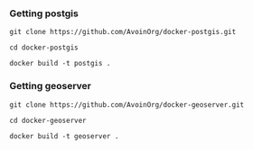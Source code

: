 ### Getting postgis

    git clone https://github.com/AvoinOrg/docker-postgis.git

    cd docker-postgis

    docker build -t postgis .


### Getting geoserver

    git clone https://github.com/AvoinOrg/docker-geoserver.git

    cd docker-geoserver

    docker build -t geoserver .